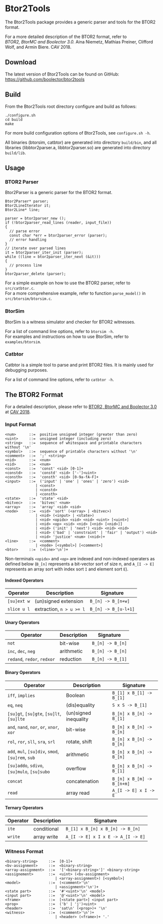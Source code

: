 Btor2Tools
===============================================================================

The Btor2Tools package provides a generic parser and tools for the BTOR2 format.

For a more detailed description of the BTOR2 format, refer to  
*BTOR2, BtorMC and Boolector 3.0.* Aina Niemetz, Mathias Preiner, Clifford Wolf,
and Armin Biere. CAV 2018.

Download
-------------------------------------------------------------------------------

  The latest version of Btor2Tools can be found on GitHub:
  https://github.com/boolector/btor2tools

Build
-------------------------------------------------------------------------------

From the Btor2Tools root directory configure and build as follows:
```
./configure.sh
cd build
make
```
For more build configuration options of Btor2Tools, see `configure.sh -h`.

All binaries (btorsim, catbtor) are generated into directory `build/bin`,
and all libraries (libbtor2parser.a, libbtor2parser.so) are generated into
directory `build/lib`.


Usage
-------------------------------------------------------------------------------

### BTOR2 Parser

Btor2Parser is a generic parser for the BTOR2 format.

```
Btor2Parser* parser;
Btor2LineIterator it;
Btor2Line* line;

parser = btor2parser_new ();
if (!btor2parser_read_lines (reader, input_file))
{
  // parse error
  const char *err = btor2parser_error (parser);
  // error handling
}
// iterate over parsed lines
it = btor2parser_iter_init (parser);
while ((line = btor2parser_iter_next (&it)))
{
  // process line
}
btor2parser_delete (parser);

```

For a simple example on how to use the BTOR2 parser, refer to `src/catbtor.c`.  
For a more comprehensive example, refer to function `parse_model()` in
`src/btorsim/btorsim.c`.


### BtorSim

BtorSim is a witness simulator and checker for BTOR2 witnesses.

For a list of command line options, refer to `btorsim -h`.  
For examples and instructions on how to use BtorSim, refer to
`examples/btorsim`.

### Catbtor

Catbtor is a simple tool to parse and print BTOR2 files. It is mainly used for
debugging purposes.

For a list of command line options, refer to `catbtor -h`.

The BTOR2 Format
------------------------------------------------------------------------------- 
For a detailed description, please refer to
[BTOR2, BtorMC and Boolector 3.0](https://link.springer.com/chapter/10.1007/978-3-319-96145-3_32)
at [CAV 2018](http://cavconference.org/2018/).

### Input Format

```
<num>      ::=  positive unsigned integer (greater than zero)
<uint>     ::=  unsigned integer (including zero)
<string>   ::=  sequence of whitespace and printable characters without '\n'
<symbol>   ::=  sequence of printable characters without '\n'
<comment>  ::=  ';' <string>
<nid>      ::=  <num>
<sid>      ::=  <num>
<const>    ::=  'const' <sid> [0-1]+
<constd>   ::=  'constd' <sid> ['-']<uint>
<consth>   ::=  'consth' <sid> [0-9a-fA-F]+
<input>    ::=  ('input' | 'one' | 'ones' | 'zero') <sid>
              | <const>
              | <constd>
              | <consth>
<state>    ::=  'state' <sid>
<bitvec>   ::=  'bitvec' <num>
<array>    ::=  'array' <sid> <sid>
<node>     ::=  <sid> 'sort' (<array> | <bitvec>)
              | <nid> (<input> | <state>)
              | <nid> <opidx> <sid> <nid> <uint> [<uint>]
              | <nid> <op> <sid> <nid> [<nid> [<nid>]]
              | <nid> ('init' | 'next') <sid> <nid> <nid>
              | <nid> ('bad' | 'constraint' | 'fair' | 'output') <nid>
              | <nid> 'justice' <num> (<nid>)+
<line>     ::=  <comment>
              | <node> [<symbol>] [<comment>]
<btor>     ::=  (<line>'\n')+

```

Non-terminals `<opidx>` and `<op>` are indexed and non-indexed operaters
as defined below (`B_[n]` represents a bit-vector sort of size n, and
`A_[I -> E]` represents an array sort with index sort `I` and element sort `E`).

#### Indexed Operators

| Operator            | Description               | Signature                 |
| ------------------- | ------------------------- | ------------------------- |
| `[su]ext w`         | (un)signed extension      | `B_[n] -> B_[n+w]`        |
| `slice u l`         | extraction, `n > u >= l`  | `B_[n] -> B_[u-l+1]`      |

#### Unary Operators

| Operator                    | Description       | Signature                 |
| --------------------------- | ----------------- | ------------------------- |
| `not`                       | bit-wise          | `B_[n] -> B_[n]`          |
| `inc`, `dec`, `neg`         | arithmetic        | `B_[n] -> B_[n]`          |
| `redand`, `redor`, `redxor` | reduction         | `B_[n] -> B_[1]`          |

#### Binary Operators

| Operator                                          | Description           | Signature                  |
| ------------------------------------------------- | --------------------- | -------------------------- |
| `iff`, `implies`                                  | Boolean               | `B_[1] x B_[1] -> B_[1]`   |
| `eq`, `neq`                                       | (dis)equality         | `S x S -> B_[1]`           |
| `[su]gt`, `[su]gte`, `[su]lt`, `[su]lte`          | (un)signed inequality | `B_[n] x B_[n] -> B_[1]`   |
| `and`, `nand`, `nor`, `or`, `xnor`, `xor`         | bit-wise              | `B_[n] x B_[n] -> B_[n]`   |
| `rol`, `ror`, `sll`, `sra`, `srl`                 | rotate, shift         | `B_[n] x B_[n] -> B_[n]`   |
| `add`, `mul`, `[su]div`, `smod`, `[su]rem`, `sub` | arithmetic            | `B_[n] x B_[n] -> B_[n]`   |
| `[su]addo`, `sdivo`, `[su]mulo`, `[su]subo`       | overflow              | `B_[n] x B_[n] -> B_[1]`   |
| `concat`                                          | concatenation         | `B_[n] x B_[m] -> B_[n+m]` |
| `read`                                            | array read            | `A_[I -> E] x I -> E`      |

#### Ternary Operators

| Operator       | Description           | Signature                          |
| -------------- | --------------------- | ---------------------------------- |
| `ite`          | conditional           | `B_[1] x B_[n] x B_[n] -> B_[n]`   |
| `write`        | array write           | `A_[I -> E] x I x E -> A_[I -> E]` |


### Witness Format

```
<binary-string>     ::=  [0-1]+
<bv-assignment>     ::=  <binary-string>
<array-assignment>  ::=  '['<binary-string>']' <binary-string>
<assignement>       ::=  <uint> (<bv-assignment>
                       | <array-assignment>) [<symbol>]
<model>             ::=  (<comment>'\n'
                       | <assignment>'\n')+
<state part>        ::=  '#'<uint>'\n' <model>
<input part>        ::=  '@'<uint>'\n' <model>
<frame>             ::=  [<state part>] <input part>
<prop>              ::=  ('b' | 'j')<uint>
<header>            ::=  'sat\n' (<prop>)+ '\n'
<witness>           ::=  (<comment>'\n')+
                       | <header> (<frame>)+ '.'
```

